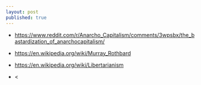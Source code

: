 ```yaml
---
layout: post
published: true
---
```


- <https://www.reddit.com/r/Anarcho_Capitalism/comments/3wpsbx/the_bastardization_of_anarchocapitalism/>

- <https://en.wikipedia.org/wiki/Murray_Rothbard>

- <https://en.wikipedia.org/wiki/Libertarianism>

- <